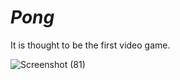 # _Pong_

It is thought to be the first video game.

![Screenshot (81)](https://user-images.githubusercontent.com/52231690/99488206-decc7180-298d-11eb-8c42-dd7872cee89c.png)
